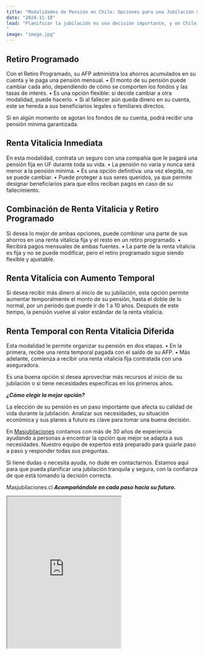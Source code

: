 ```yaml
---
title: "Modalidades de Pensión en Chile: Opciones para una Jubilación Segura"
date: "2024-11-18"
lead: "Planificar la jubilación es una decisión importante, y en Chile existen diferentes opciones para recibir su pensión. Cada alternativa tiene características que pueden ajustarse a sus necesidades y prioridades. A continuación, le explicamos las principales modalidades de manera simple y clara para ayudarle a tomar una decisión informada.
"
image: "image.jpg"
---
```


## Retiro Programado

Con el Retiro Programado, su AFP administra los ahorros acumulados en su cuenta y le paga una pensión mensual.
	•	El monto de su pensión puede cambiar cada año, dependiendo de cómo se comporten los fondos y las tasas de interés.
	•	Es una opción flexible: si decide cambiar a otra modalidad, puede hacerlo.
	•	Si al fallecer aún queda dinero en su cuenta, este se hereda a sus beneficiarios legales o familiares directos.

Si en algún momento se agotan los fondos de su cuenta, podrá recibir una pensión mínima garantizada.

## Renta Vitalicia Inmediata

En esta modalidad, contrata un seguro con una compañía que le pagará una pensión fija en UF durante toda su vida.
	•	La pensión no varía y nunca será menor a la pensión mínima.
	•	Es una opción definitiva: una vez elegida, no se puede cambiar.
	•	Puede proteger a sus seres queridos, ya que permite designar beneficiarios para que ellos reciban pagos en caso de su fallecimiento.

## Combinación de Renta Vitalicia y Retiro Programado

Si desea lo mejor de ambas opciones, puede combinar una parte de sus ahorros en una renta vitalicia fija y el resto en un retiro programado.
	•	Recibirá pagos mensuales de ambas fuentes.
	•	La parte de la renta vitalicia es fija y no se puede modificar, pero el retiro programado sigue siendo flexible y ajustable.

## Renta Vitalicia con Aumento Temporal

Si desea recibir más dinero al inicio de su jubilación, esta opción permite aumentar temporalmente el monto de su pensión, hasta el doble de lo normal, por un periodo que puede ir de 1 a 10 años. Después de este tiempo, la pensión vuelve al valor estándar de la renta vitalicia.

## Renta Temporal con Renta Vitalicia Diferida

Esta modalidad le permite organizar su pensión en dos etapas.
	•	En la primera, recibe una renta temporal pagada con el saldo de su AFP.
	•	Más adelante, comienza a recibir una renta vitalicia fija contratada con una aseguradora.

Es una buena opción si desea aprovechar más recursos al inicio de su jubilación o si tiene necesidades específicas en los primeros años.

***¿Cómo elegir la mejor opción?***

La elección de su pensión es un paso importante que afecta su calidad de vida durante la jubilación. Analizar sus necesidades, su situación económica y sus planes a futuro es clave para tomar una buena decisión.

En [Masjubilaciones](https://www.masjubilaciones.cl) contamos con más de 30 años de experiencia ayudando a personas a encontrar la opción que mejor se adapta a sus necesidades. Nuestro equipo de expertos está preparado para guiarle paso a paso y responder todas sus preguntas.

Si tiene dudas o necesita ayuda, no dude en contactarnos. Estamos aquí para que pueda planificar una jubilación tranquila y segura, con la confianza de que está tomando la decisión correcta.

Masjubilaciones.cl ***Acompañándole en cada paso hacia su futuro.***

<iframe class="tiktok-embed rounded shadow-md w-full" height="400" width="300" src="https://www.tiktok.com/player/v1/7435047973433642296?&music_info=1&description=1&controls=1&autoplay=1" allow="fullscreen" title="TikTok @Masjubilaciones - Modalidades de Pensión">
@Masjubilaciones en TikTok
</iframe>